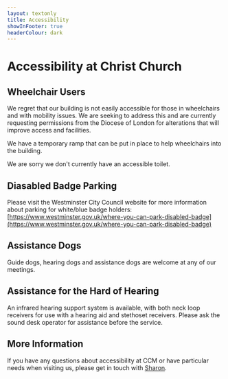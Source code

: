 ```yaml
---
layout: textonly
title: Accessibility
showInFooter: true
headerColour: dark
---
```

Accessibility at Christ Church
==============================

Wheelchair Users
----------------

We regret that our building is not easily accessible for those in wheelchairs and with mobility issues. We are seeking to address this and are currently requesting permissions from the Diocese of London for alterations that will improve access and facilities. 

We have a temporary ramp that can be put in place to help wheelchairs into the building.

We are sorry we don't currently have an accessible toilet.

Diasabled Badge Parking
-----------------------

Please visit the Westminster City Council website for more information about parking for white/blue badge holders: [https://www.westminster.gov.uk/where-you-can-park-disabled-badge](https://www.westminster.gov.uk/where-you-can-park-disabled-badge)

Assistance Dogs
---------------

Guide dogs, hearing dogs and assistance dogs are welcome at any of our meetings.

Assistance for the Hard of Hearing
----------------------------------

An infrared hearing support system is available, with both neck loop receivers for use with a hearing aid and stethoset receivers. Please ask the sound desk operator for assistance before the service.

More Information
----------------

If you have any questions about accessibility at CCM or have particular needs when visiting us, please get in touch with [Sharon](mailto:sharon@christchurchmayfair.org).